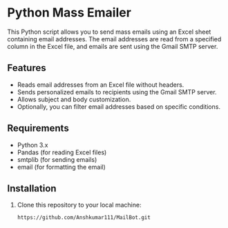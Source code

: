 # Python Mass Emailer

This Python script allows you to send mass emails using an Excel sheet containing email addresses. The email addresses are read from a specified column in the Excel file, and emails are sent using the Gmail SMTP server.

## Features

- Reads email addresses from an Excel file without headers.
- Sends personalized emails to recipients using the Gmail SMTP server.
- Allows subject and body customization.
- Optionally, you can filter email addresses based on specific conditions.

## Requirements

- Python 3.x
- Pandas (for reading Excel files)
- smtplib (for sending emails)
- email (for formatting the email)

## Installation

1. Clone this repository to your local machine:

   ```bash
   https://github.com/Anshkumar111/MailBot.git
